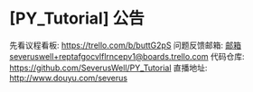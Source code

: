 [PY_Tutorial] 公告
==

先看议程看板:
  https://trello.com/b/buttG2pS
问题反馈邮箱:
  邮箱severuswell+reptafgocvlflrncepv1@boards.trello.com
代码仓库:
  https://github.com/SeverusWell/PY_Tutorial
直播地址:
  http://www.douyu.com/severus
